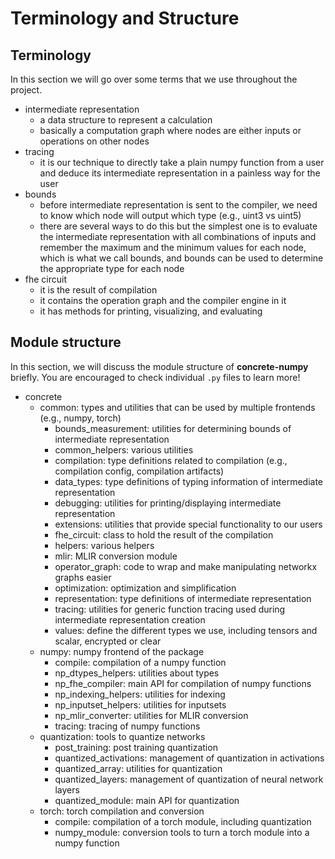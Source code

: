 # Terminology and Structure

## Terminology

In this section we will go over some terms that we use throughout the project.

- intermediate representation
    - a data structure to represent a calculation
    - basically a computation graph where nodes are either inputs or operations on other nodes
- tracing
    - it is our technique to directly take a plain numpy function from a user and deduce its intermediate representation in a painless way for the user
- bounds
    - before intermediate representation is sent to the compiler, we need to know which node will output which type (e.g., uint3 vs uint5)
    - there are several ways to do this but the simplest one is to evaluate the intermediate representation with all combinations of inputs and remember the maximum and the minimum values for each node, which is what we call bounds, and bounds can be used to determine the appropriate type for each node
- fhe circuit
   - it is the result of compilation
   - it contains the operation graph and the compiler engine in it
   - it has methods for printing, visualizing, and evaluating

## Module structure

In this section, we will discuss the module structure of **concrete-numpy** briefly. You are encouraged to check individual `.py` files to learn more!

- concrete
    - common: types and utilities that can be used by multiple frontends (e.g., numpy, torch)
      - bounds_measurement: utilities for determining bounds of intermediate representation
      - common_helpers: various utilities
      - compilation: type definitions related to compilation (e.g., compilation config, compilation artifacts)
      - data_types: type definitions of typing information of intermediate representation
      - debugging: utilities for printing/displaying intermediate representation
      - extensions: utilities that provide special functionality to our users
      - fhe_circuit: class to hold the result of the compilation
      - helpers: various helpers
      - mlir: MLIR conversion module
      - operator_graph: code to wrap and make manipulating networkx graphs easier
      - optimization: optimization and simplification
      - representation: type definitions of intermediate representation
      - tracing: utilities for generic function tracing used during intermediate representation creation
      - values: define the different types we use, including tensors and scalar, encrypted or clear
    - numpy: numpy frontend of the package
        - compile: compilation of a numpy function
        - np_dtypes_helpers: utilities about types
        - np_fhe_compiler: main API for compilation of numpy functions
        - np_indexing_helpers: utilities for indexing
        - np_inputset_helpers: utilities for inputsets
        - np_mlir_converter: utilities for MLIR conversion
        - tracing: tracing of numpy functions
    - quantization: tools to quantize networks
        - post_training: post training quantization
        - quantized_activations: management of quantization in activations
        - quantized_array: utilities for quantization
        - quantized_layers: management of quantization of neural network layers
        - quantized_module: main API for quantization
    - torch: torch compilation and conversion
        - compile: compilation of a torch module, including quantization
        - numpy_module: conversion tools to turn a torch module into a numpy function

